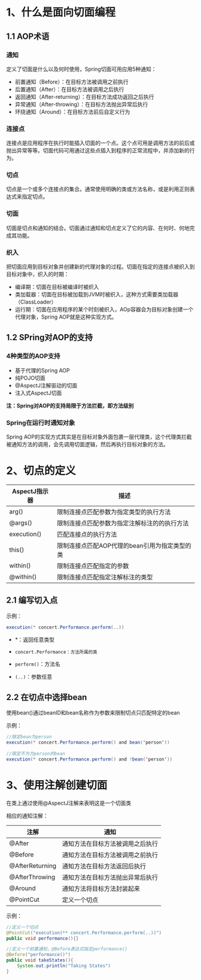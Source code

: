 



# 1、什么是面向切面编程

## 1.1 AOP术语

### 通知

定义了切面是什么以及何时使用，Spring切面可用应用5种通知：

* 前置通知（Before）：在目标方法被调用之前执行
* 后置通知（After）：在目标方法被调用之后执行
* 返回通知（After-returning）：在目标方法成功返回之后执行
* 异常通知（After-throwing）：在目标方法抛出异常后执行
* 环绕通知（Around）：在目标方法前后自定义行为

### 连接点

连接点是应用程序在执行时能插入切面的一个点。这个点可用是调用方法的前后或抛出异常等等。切面代码可用通过这些点插入到程序的正常流程中，并添加新的行为。

### 切点

切点是一个或多个连接点的集合。通常使用明确的类或方法名称，或是利用正则表达式来指定切点。

### 切面

切面是切点和通知的结合。切面通过通知和切点定义了它的内容、在何时、何地完成其功能。

### 织入

把切面应用到目标对象并创建新的代理对象的过程。切面在指定的连接点被织入到目标对象中，织入的时期：

* 编译期：切面在目标被编译时被织入
* 类加载器：切面在目标被加载到JVM时被织入，这种方式需要类加载器（ClassLoader）
* 运行期：切面在应用程序的某个时刻被织入，AOp容器会为目标对象创建一个代理对象，Spring AOP就是这种实现方式。

## 1.2 SPring对AOP的支持

### 4种类型的AOP支持

* 基于代理的Spring AOP
* 纯POJO切面
* @AspectJ注解驱动的切面
* 注入式AspectJ切面

**注：Spring对AOP的支持局限于方法拦截，即方法级别**



### Spring在运行时通知对象

Spring AOP的实现方式其实是在目标对象外面包裹一层代理类，这个代理类拦截被通知方法的调用，会先调用切面逻辑，然后再执行目标对象的方法。



# 2、切点的定义

| AspectJ指示器 | 描述                                          |
| ------------- | --------------------------------------------- |
| arg()         | 限制连接点匹配参数为指定类型的执行方法        |
| @args()       | 限制连接点匹配参数为指定注解标注的的执行方法  |
| execution()   | 匹配连接点的执行方法                          |
| this()        | 限制连接点匹配AOP代理的bean引用为指定类型的类 |
| within()      | 限制连接点匹配指定的参数                      |
| @within()     | 限制连接点匹配指定注解标注的类型              |

## 2.1 编写切入点

示例：

```java
execution(* concert.Performance.perform(..))
```

* *：返回任意类型

* `concert.Performance：方法所属的类`

* `perform()`：方法名

* `(..)`：参数任意

## 2.2 在切点中选择bean

使用bean()通过beanID和bean名称作为参数来限制切点只匹配特定的bean

示例：

```java
//限定bean为person
execution(* concert.Performance.perform() and bean('person'))
    
//限定不为为person的bean
execution(* concert.Performance.perform() and !bean('person'))
```



# 3、使用注解创建切面

在类上通过使用@AspectJ注解来表明这是一个切面类

相应的通知注解：

| 注解            | 通知                             |
| --------------- | -------------------------------- |
| @After          | 通知方法在目标方法被调用之后执行 |
| @Before         | 通知方法在目标方法被调用之前执行 |
| @AfterReturning | 通知方法在目标方法返回后执行     |
| @AfterThrowing  | 通知方法在目标方法抛出异常后执行 |
| @Around         | 通知方法将目标方法封装起来       |
| @PointCut       | 定义一个切点                     |

示例：

```java
//定义一个切点
@PointCut("execution(** concert.Performance.perform(..))")
public void performance(){}

//定义一个前置通知，@Before表达式指定performance()
@Before("performance()")
public void takeStates(){
    System.out.println("Taking States")
}
```

